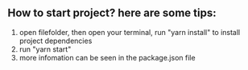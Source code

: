## How to start project? here are some tips:
1. open filefolder, then open your terminal, run "yarn install" to install project dependencies
2. run "yarn start"
3. more infomation can be seen in the package.json file